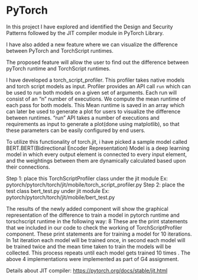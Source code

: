 # PyTorch
In this project I have explored and identified the Design and Security Patterns followed by the JIT compiler module in PyTorch Library.

I have also added a new feature where we can visualize the difference between PyTorch and TorchScript runtimes.

The proposed feature will allow the user to find out the difference between pyTorch runtime and TorchScript runtimes.

I have developed a torch_script_profiler. This profiler takes native models and torch script models as input. Profiler provides an API call `run` which can be used to run both models on a given set of arguments. Each run will consist of an “n” number of executions. We compute the mean runtime of each pass for both models. This Mean runtime is saved in an array which can later be used to generate a plot for users to visualize the difference between runtimes. “run” API takes a number of executions and requirements as input to generate a plot(done using matplotlib), so that these parameters can be easily configured by end users.

To utilize this functionality of torch.jit, i have picked a sample model called BERT.BERT(Bidirectional Encoder Representation) Model is a deep learning model in which every output
element is connected to every input element, and the weightings between them are dynamically calculated based upon their connections.

Step 1: place this TorchScriptProfiler class under the jit module
Ex: pytorch/pytorch/torch/jit/mobile/torch_script_profiler.py
Step 2: place the test class bert_test.py under jit module Ex: pytorch/pytorch/torch/jit/mobile/bert_test.py

The results of the newly added component will show the graphical representation of the difference to train a model in pytorch runtime and torschscript runtime in the following way:
 8
These are the print statements that we included in our code to check the working of TorchScriptProfiler component. These print statements are for training a model for 10 iterations. In 1st iteration each model will be trained once, in second each model will be trained twice and the mean time taken to train the models will be collected. This process repeats until each model gets trained 10 times .
The above 4 implementations were implemented as part of G4 assignment.
   
Details about JIT compiler: https://pytorch.org/docs/stable/jit.html

